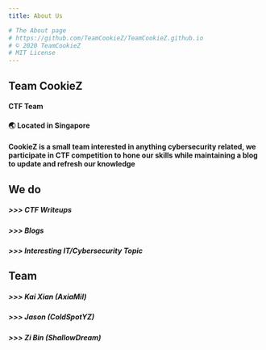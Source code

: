 ```yaml
---
title: About Us

# The About page
# https://github.com/TeamCookieZ/TeamCookieZ.github.io
# © 2020 TeamCookieZ
# MIT License
---
```

## **Team CookieZ**

#### CTF Team
#### 🌏 Located in Singapore
#### CookieZ is a small team interested in anything cybersecurity related, we participate in CTF competition to hone our skills while maintaining a blog to update and refresh our knowledge

## **We do**
##### >>> CTF Writeups
##### >>> Blogs
##### >>> Interesting IT/Cybersecurity Topic

## **Team**
##### >>> Kai Xian (AxiaMil) 
##### >>> Jason (ColdSpotYZ)
##### >>> Zi Bin (ShallowDream)


